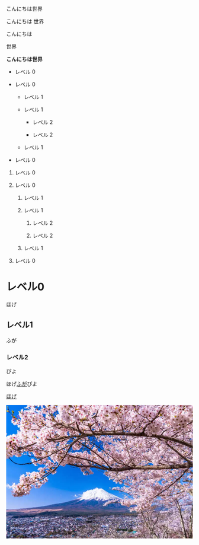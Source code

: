 こんにちは世界

こんにちは
世界


こんにちは

世界

**こんにちは世界**

- レベル 0

- レベル 0

  - レベル 1 

  - レベル 1

    - レベル 2 

    - レベル 2

  - レベル 1

- レベル 0


1. レベル 0

1. レベル 0

   1. レベル 1 

   1. レベル 1

      1. レベル 2 

      1. レベル 2

   1. レベル 1

1. レベル 0


# レベル0



ほげ



## レベル1



ふが



### レベル2



ぴよ


ほげ[ふが](https://github.com/)ぴよ


[ほげ](./docs/hoge.md)

![ほげ](./docs/hoge.png)


